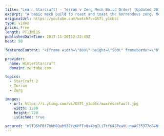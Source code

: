 ```yaml
---
title: "Learn Starcraft! - Terran v Zerg Mech Build Order! (Updated 2018)"
excerpt: "A basic mech build to roast and toast the horrendous zerg. Meant for lower level players looking for some direction! -- Watch live at https://www.twitch.tv/wintergaming"
originalUrl: https://youtube.com/watch?v=GS7l_y1cbSc
type: video
price: Free
length: PT13M11S
publishedDateTime: 2017-11-20T12:22:45Z
heat: 50

featuredContent: "<iframe width=\"800\" height=\"500\" frameborder=\"0\" src=\"https://www.youtube.com/embed/GS7l_y1cbSc\" allow=\"accelerometer; autoplay; encrypted-media; gyroscope; picture-in-picture\" allowfullscreen></iframe>"

provider:
  name: WinterStarcraft
  domain: youtube.com

topics:
  - StarCraft 2
  - Terran
  - Zerg

images:
  - url: https://i.ytimg.com/vi/GS7l_y1cbSc/maxresdefault.jpg
    width: 1280
    height: 720
    isCached: true

secured: "nlIQShFBf7hkM8Qub932YzKHFIoQx4bgILiTtfK4JPvaVLunwAS35977oB4Nsp67MynKlotjqTr/ykL3YM20uCBpQhycKwtNxptOl+xcFGdRG/bK3BIaOT6tXdQ3oe51+3SnlwJmTan4YIU/KAK2EnBUZecLtOme/9Lracv8UcTaBVDLMo3y/8XAdngWrD+RpFymiAFdxv7HxcXQnzocL6x7cIzMQ7cwrPqLTOID9lU0PynqdOWdaRQku4mlk06FO/jyDmfGX7w5jI4ToRPRvfwsaUJU6hDVzocMbuQc33O/bZ58fNxaNaHIzGg/atlUWGtk3qciDmvrybtySS/7gn20ivQVoS/SDhc9YkS+mxoULgBvL+DQwbcf/PoSDCLSkb8M8CTZr1+AnXpatAJcMimQ9YKK8ryDGs36A4BY6N8=;IyKQRVRYcFBqUzCiLBOC4g=="
---
```


